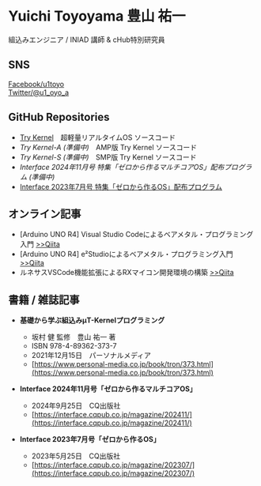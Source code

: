 # Yuichi Toyoyama 豊山 祐一
組込みエンジニア / INIAD 講師 & cHub特別研究員
## SNS
[Facebook/u1toyo](https://www.facebook.com/u1toyo/)  
[Twitter/@u1_oyo_a](https://twitter.com/u1_oyo_a)  

## GitHub Repositories
- [Try Kernel](https://github.com/ytoyoyama/trykernel)　超軽量リアルタイムOS ソースコード
- *Try Kernel-A (準備中)*　AMP版 Try Kernel ソースコード
- *Try Kernel-S (準備中)*　SMP版 Try Kernel ソースコード
- *Interface 2024年11月号 特集「ゼロから作るマルチコアOS」配布プログラム (準備中)*
- [Interface 2023年7月号 特集「ゼロから作るOS」配布プログラム](https://github.com/ytoyoyama/interface_trykernel)


## オンライン記事
- [Arduino UNO R4] Visual Studio Codeによるベアメタル・プログラミング入門 [>>Qiita](https://qiita.com/y_toyoyama/items/b4e858070094a0ce7978)
- [Arduino UNO R4] e²Studioによるベアメタル・プログラミング入門 [>>Qiita](https://qiita.com/y_toyoyama/items/e4da6c4a2a679bacc7af)
- ルネサスVSCode機能拡張によるRXマイコン開発環境の構築 [>>Qiita](https://qiita.com/y_toyoyama/items/98b7511f9f95343f7a40)

## 書籍 / 雑誌記事
- **基礎から学ぶ組込みμT-Kernelプログラミング**  
    - 坂村 健 監修　豊山 祐一 著
    - ISBN 978-4-89362-373-7
    - 2021年12月15日　パーソナルメディア
    - [https://www.personal-media.co.jp/book/tron/373.html](https://www.personal-media.co.jp/book/tron/373.html)

- **Interface 2024年11月号「ゼロから作るマルチコアOS」**
    - 2024年9月25日　CQ出版社
    - [https://interface.cqpub.co.jp/magazine/202411/](https://interface.cqpub.co.jp/magazine/202411/)

- **Interface 2023年7月号「ゼロから作るOS」**
    - 2023年5月25日　CQ出版社
    - [https://interface.cqpub.co.jp/magazine/202307/](https://interface.cqpub.co.jp/magazine/202307/)
